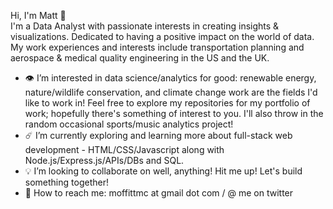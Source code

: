 Hi, I'm Matt 👋  
I'm a Data Analyst with passionate interests in creating insights & visualizations. Dedicated to having a positive impact on the world of data. My work experiences and interests include transportation planning and aerospace & medical quality engineering in the US and the UK. 
- 👁 I’m interested in data science/analytics for good: renewable energy, nature/wildlife conservation, and climate change work are the fields I'd like to work in! Feel free to explore my repositories for my portfolio of work; hopefully there's something of interest to you. I'll also throw in the random occasional sports/music analytics project!
- ☄️ I’m currently exploring and learning more about full-stack web development - HTML/CSS/Javascript along with Node.js/Express.js/APIs/DBs and SQL.
- 💡 I’m looking to collaborate on well, anything! Hit me up! Let's build something together!
- 📡 How to reach me:
moffittmc at gmail dot com / @ me on twitter

<!---
moffittmc/moffittmc is a ✨ special ✨ repository because its `README.md` (this file) appears on your GitHub profile.
You can click the Preview link to take a look at your changes.
--->
